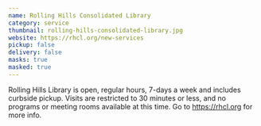 ```yaml
---
name: Rolling Hills Consolidated Library
category: service
thumbnail: rolling-hills-consolidated-library.jpg
website: https://rhcl.org/new-services
pickup: false
delivery: false
masks: true
masked: true
---
```

Rolling Hills Library is open, regular hours, 7-days a week and includes curbside pickup. Visits are restricted to 30 minutes or less, and no programs or meeting rooms available at this time. Go to https://rhcl.org for more info.